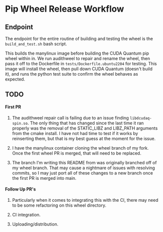 # Pip Wheel Release Workflow

## Endpoint

The endpoint for the entire routine of building and testing the wheel is
the `build_and_test.sh` bash script. 

This builds the manylinux image before building the CUDA Quantum pip wheel
within in. We run audithweel to repair and rename the wheel, then pass it
off to the Dockerfile in `tests/Dockerfile.ubuntu2204` for testing. This 
image will install the wheel, then pull down CUDA Quantum (doesn't build it),
and runs the python test suite to confirm the wheel behaves as expected.

## TODO

#### First PR

1. The audithweel repair call is failing due to an issue finding `libdcudaq-spin.so`.
The only thing that has changed since the last time it ran properly was the removal
of the STATIC_LIBZ and LIBZ_PATH arguments from the cmake install. I have not had time
to test if it works by reinserting them, but that is my best guess at the moment for the 
issue.

2. I have the manylinux container cloning the wheel branch of my fork. Once the first
wheel PR is merged, that will need to be replaced. 

3. The branch I'm writing this README from was originally branched off of my wheel branch.
That may cause a nightmare of issues with resolving commits, so I may just port all of these 
changes to a new branch once the first PR is merged into main.

#### Follow Up PR's

1. Particularly when it comes to integrating this with the CI, there may need to be some
refactoring on this wheel directory. 

2. CI integration.

3. Uploading/distribution.